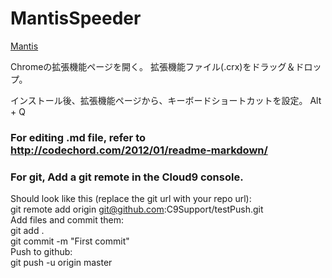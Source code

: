 MantisSpeeder
=============
[Mantis][]

Chromeの拡張機能ページを開く。
拡張機能ファイル(.crx)をドラッグ＆ドロップ。

インストール後、拡張機能ページから、キーボードショートカットを設定。
	Alt + Q 


### For editing .md file, refer to <http://codechord.com/2012/01/readme-markdown/>  

### For git, Add a git remote in the Cloud9 console.  
Should look like this (replace the git url with your repo url):  
	git remote add origin git@github.com:C9Support/testPush.git   
Add files and commit them:  
	git add .   
	git commit -m "First commit"  
Push to github:   
	git push -u origin master  


[Mantis]: http://10.10.238.207/mantis/view_all_bug_page.php "Mantis"
